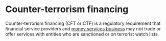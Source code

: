 # Counter-terrorism financing
Counter-terrorism financing (CFT or CTF) is a regulatory requirement that financial service providers and [money services business](money-services-business.md) may not trade or offer services with entities who are sanctioned or on terrorist watch lists.